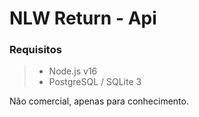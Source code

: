 # NLW Return - Api


### Requisitos
>- Node.js v16
>- PostgreSQL / SQLite 3

Não comercial, apenas para conhecimento.